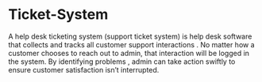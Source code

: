 # Ticket-System
A help desk ticketing system (support ticket system) is help desk software that collects and tracks all customer support interactions . No matter how a customer chooses to reach out to admin, that interaction will be logged in the system. By identifying problems , admin can take action swiftly to ensure customer satisfaction isn’t interrupted. 
